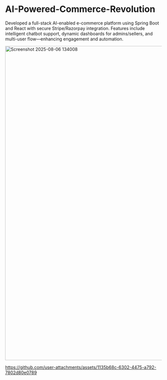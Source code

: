 # AI-Powered-Commerce-Revolution
Developed a full-stack AI-enabled e-commerce platform using Spring Boot and React with secure Stripe/Razorpay integration. Features include intelligent chatbot support, dynamic dashboards for admins/sellers, and multi-user flow—enhancing engagement and automation.

<img width="1919" height="1007" alt="Screenshot 2025-08-06 134008" src="https://github.com/user-attachments/assets/0c9a4ece-fae9-46b6-b063-c46e6cd246fe" />


https://github.com/user-attachments/assets/1135b68c-6302-4475-a792-7802d80e0789

